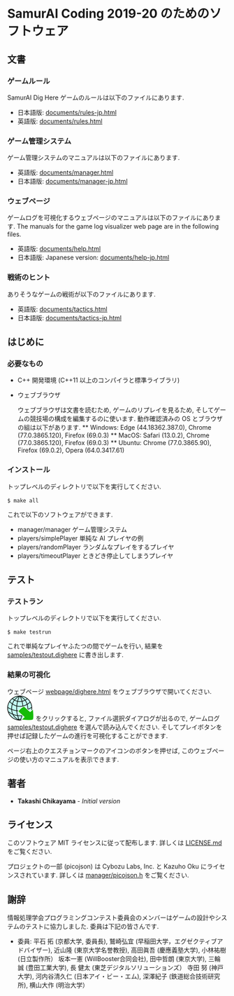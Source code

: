 # SamurAI Coding 2019-20 のためのソフトウェア

## 文書
### ゲームルール
SamurAI Dig Here ゲームのルールは以下のファイルにあります.
* 日本語版: [documents/rules-jp.html](documents/rules-jp.html)
* 英語版: [documents/rules.html](documents/rules.html)
### ゲーム管理システム
ゲーム管理システムのマニュアルは以下のファイルにあります.
* 英語版: [documents/manager.html](documents/manager.html)
* 日本語版: [documents/manager-jp.html](documents/manager-jp.html)
### ウェブページ
ゲームログを可視化するウェブページのマニュアルは以下のファイルにあります.
The manuals for the game log visualizer web page are in the following files.
* 英語版: [documents/help.html](documents/help.html)
* 日本語版: Japanese version: [documents/help-jp.html](documents/help-jp.html)
### 戦術のヒント
ありそうなゲームの戦術が以下のファイルにあります.
* 英語版: [documents/tactics.html](documents/tactics.html)
* 日本語版: [documents/tactics-jp.html](documents/tactics-jp.html)

## はじめに
### 必要なもの

* C++ 開発環境 (C++11 以上のコンパイラと標準ライブラリ)
* ウェブブラウザ

    ウェブブラウザは文書を読むため, ゲームのリプレイを見るため,
    そしてゲームの競技場の構成を編集するのに使います.
    動作確認済みの OS とブラウザの組は以下があります.
    ** Windows: Edge (44.18362.387.0), Chrome (77.0.3865.120), Firefox (69.0.3)
    ** MacOS: Safari (13.0.2), Chrome (77.0.3865.120), Firefox (69.0.3)
    ** Ubuntu: Chrome (77.0.3865.90), Firefox (69.0.2), Opera (64.0.3417.61)

### インストール

トップレベルのディレクトリで以下を実行してください.
```
$ make all
```
これで以下のソフトウェアができます.
* manager/manager
   ゲーム管理システム
* players/simplePlayer
   単純な AI プレイヤの例
* players/randomPlayer
   ランダムなプレイをするプレイヤ
* players/timeoutPlayer
   ときどき停止してしまうプレイヤ

## テスト

### テストラン
トップレベルのディレクトリで以下を実行してください.
```
$ make testrun
```
これで単純なプレイヤふたつの間でゲームを行い, 結果を [samples/testout.dighere](samples/testout.dighere) に書き出します.

### 結果の可視化

ウェブページ [webpage/dighere.html](webpage/dighere.html)
をウェブブラウザで開いてください.
![Image](icons/import.png "import button") をクリックすると,
ファイル選択ダイアログが出るので,
ゲームログ [samples/testout.dighere](samples/testout.dighere)
を選んで読み込んでください.
そしてプレイボタンを押せば記録したゲームの進行を可視化することができます.

ページ右上のクエスチョンマークのアイコンのボタンを押せば, このウェブページの使い方のマニュアルを表示できます.

## 著者

* **Takashi Chikayama** - *Initial version*

## ライセンス

このソフトウェア MIT ライセンスに従って配布します.  詳しくは [LICENSE.md](LICENSE.md) をご覧ください.

プロジェクトの一部 (picojson) は Cybozu Labs, Inc. と Kazuho Oku にライセンスされています.  詳しくは [manager/picojson.h](manager/picojson.h) をご覧ください.

## 謝辞

情報処理学会プログラミングコンテスト委員会のメンバーはゲームの設計やシステムのテストに協力しました.  委員は下記の皆さんです.

* 委員:
平石 拓 (京都大学, 委員長), 鷲崎弘宜 (早稲田大学，エグゼクティブアドバイザー), 近山隆 (東京大学名誉教授), 高田眞吾 (慶應義塾大学), 小林祐樹 (日立製作所） 坂本一憲 (WillBooster合同会社), 田中哲朗 (東京大学), 三輪 誠 (豊田工業大学), 長 健太 (東芝デジタルソリューションズ） 寺田 努 (神戸大学), 河内谷清久仁 (日本アイ・ビー・エム), 深澤紀子 (鉄道総合技術研究所), 横山大作 (明治大学）
